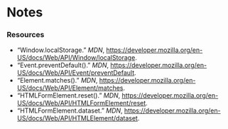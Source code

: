 # Notes

### Resources

- “Window.localStorage.” _MDN_, https://developer.mozilla.org/en-US/docs/Web/API/Window/localStorage. 
- “Event.preventDefault().” _MDN_, https://developer.mozilla.org/en-US/docs/Web/API/Event/preventDefault. 
- “Element.matches().” _MDN_, https://developer.mozilla.org/en-US/docs/Web/API/Element/matches. 
- “HTMLFormElement.reset().” _MDN_, https://developer.mozilla.org/en-US/docs/Web/API/HTMLFormElement/reset. 
- “HTMLFormElement.dataset.” _MDN_, https://developer.mozilla.org/en-US/docs/Web/API/HTMLElement/dataset. 
